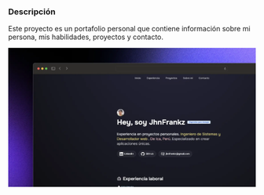 ### Descripción

Este proyecto es un portafolio personal que contiene información sobre mi persona, mis habilidades, proyectos y contacto.

![alt text](public/projects/porfolio-dev.webp)
